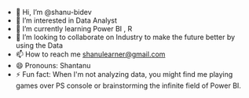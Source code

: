 - 👋 Hi, I’m @shanu-bidev
- 👀 I’m interested in Data Analyst
- 🌱 I’m currently learning Power BI , R
- 💞️ I’m looking to collaborate on Industry to make the future better by using the Data
- 📫 How to reach me shanulearner@gmail.com
- 😄 Pronouns: Shantanu
- ⚡ Fun fact: When I'm not analyzing data, you might find me playing games over PS console or brainstorming the infinite field of Power BI.

<!---
shanu-bidev/shanu-bidev is a ✨ special ✨ repository because its `README.md` (this file) appears on your GitHub profile.
You can click the Preview link to take a look at your changes.
--->
